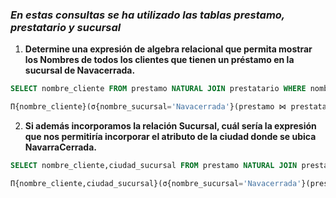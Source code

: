 ### *En estas consultas se ha utilizado las tablas prestamo, prestatario y sucursal*

1. **Determine una expresión de algebra relacional que permita mostrar los Nombres de todos los clientes que tienen un préstamo en la sucursal de Navacerrada.**
```sql
SELECT nombre_cliente FROM prestamo NATURAL JOIN prestatario WHERE nombre_sucursal = 'Navacerrada'

Π{nombre_cliente}(σ{nombre_sucursal='Navacerrada'}(prestamo ⋈ prestatario ))
```
2. **Si además incorporamos la relación Sucursal, cuál sería la expresión que nos permitiría incorporar el atributo de la ciudad donde se ubica NavarraCerrada.**
```sql
SELECT nombre_cliente,ciudad_sucursal FROM prestamo NATURAL JOIN prestatario NATURAL JOIN sucursal WHERE nombre_sucursal = 'Navacerrada'

Π{nombre_cliente,ciudad_sucursal}(σ{nombre_sucursal='Navacerrada'}(prestamo ⋈ prestatario ⋈ sucursal ))
```